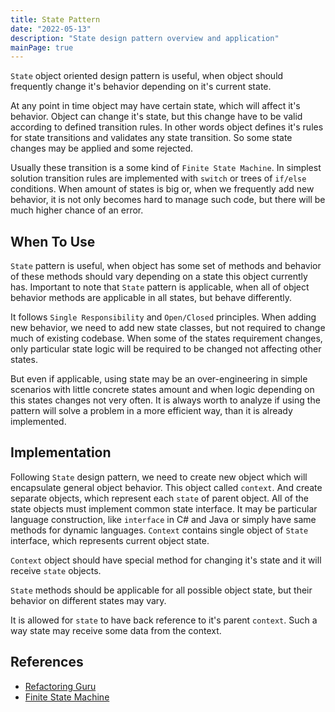 ```yaml
---
title: State Pattern
date: "2022-05-13"
description: "State design pattern overview and application"
mainPage: true
---
```


`State` object oriented design pattern is useful, when object should frequently change it's behavior
depending on it's current state. 

At any point in time object may have certain state, which will affect it's behavior. Object can change it's state, but this change have to be valid according to defined transition rules. In other words object defines it's rules for state transitions and validates any state transition. So some state changes may be applied and some rejected. 

Usually these transition is a some kind of `Finite State Machine`. In simplest solution transition rules are implemented with `switch` or trees of `if/else` conditions. 
When amount of states is big or, when we frequently add new behavior, it is not only becomes hard to manage such code, but there will be much higher chance of an error.

## When To Use

`State` pattern is useful, when object has some set of methods and behavior of these methods should vary depending on a state this object currently has. 
Important to note that `State` pattern is applicable, when all of object behavior methods are applicable in all states, but behave differently.

It follows `Single Responsibility` and `Open/Closed` principles. When adding new behavior, we need to add new state classes, but not required to change much of existing codebase. When some of the states requirement changes, only particular state logic will be required to be changed not affecting other states.

But even if applicable, using state may be an over-engineering in simple scenarios with little concrete
states amount and when logic depending on this states changes not very often. It is always worth to analyze if using the pattern will solve a problem in a more efficient way, than it is already implemented.

## Implementation

Following `State` design pattern, we need to create new object which will encapsulate general object behavior. This object called `context`. 
And create separate objects, which represent each `state` of parent object. All of the state objects
must implement common state interface. It may be particular language construction, like `interface`
in C# and Java or simply have same methods for dynamic languages. 
`Context` contains single object of `State` interface, which represents current object state.

`Context` object should have special method for changing it's state and it will receive `state` objects.

`State` methods should be applicable for all possible object state, but their behavior on different states may vary.

It is allowed for `state` to have back reference to it's parent `context`. Such a way state may receive
some data from the context.


## References

- [Refactoring Guru](https://refactoring.guru/design-patterns/state)
- [Finite State Machine](https://en.wikipedia.org/wiki/Finite-state_machine#UML_state_machines)